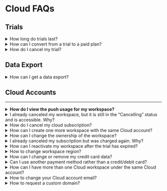 # Cloud FAQs

## Trials

<details>

<summary>How long do trials last?</summary>

Currently, trials last 30 days.

</details>

<details>

<summary>How can I convert from a trial to a paid plan?</summary>

Our trials are fully featured. So if you enter your card information in the billing section of the [Cloud Console](https://cloud.rocket.chat) your trial will automatically convert to a paid plan at the end of the trial period.

</details>

<details>

<summary>How do I cancel my trial?</summary>

You can cancel your Rocket.Chat workplace directly within the Cloud Console.

</details>

## Data Export



<details>

<summary>How can I get a data export?</summary>

Send an email to cloud.support@rocket.chat with the address of your workspace. Note: The request will take some time to fulfill.

</details>

## Cloud Accounts

****

<details>

<summary><strong>How do I view the push usage for my workspace?</strong></summary>

To view the push usage for your workspace, you need to login to the Cloud Console ([cloud.rocket.chat](https://cloud.rocket.chat)): navigate to Workspaces and click on the workspace you'd like to see usage for.



<img src="../../.gitbook/assets/image (343).png" alt="" data-size="original">



</details>

<details>

<summary>I already canceled my workspace, but it is still in the “Cancelling” status and is accessible. Why?</summary>

Please note that in case you cancel your workspace in the middle of the billing period, it will be accessible and in the “Cancelling” status till the end of your billing period.

If, for example, you are charged on the 5th of every month and decide to cancel the subscription on the 20th of December or later - your workspace will be operational till the 5th of January (this way, we want to allow customers to use what they paid for). After this, it will stop running and switch to “Cancelled”.

</details>

<details>

<summary>How do I cancel my cloud subscription?</summary>

If you want to end your subscription, please note that it can be done only by the workspace administrator in your Cloud Console ([cloud.rocket.chat](https://cloud.rocket.chat)) : navigate to Workspaces -> click on the three dots at the end of the correspondent workspace line -> select **Cancel**.\
\
This will stop your subscription and hibernate your server (your server will still exist if you want to get back to Rocket.Chat later).

<img src="../../.gitbook/assets/cancel_cloud_subscription (1) (1) (1) (1).png" alt="" data-size="original">

If you need a database dump or if you want to permanently delete your workspace and all the data associated with it - submit a ticket here on our Helpdesk or drop an email to [support@rocket.chat](mailto:support@rocket.chat) with the respective request.

</details>

<details>

<summary>How can I create one more workspace with the same Cloud account?</summary>

Please, note that this can only be done by our Cloud engineers. If you want to create an additional workspace - submit a ticket here on our Helpdesk or drop us a letter at [support@rocket.chat](mailto:support@rocket.chat) - include the workspace address you would like and the plan.\
\
**NOTE**: Additional workspaces are billed based on their usage. So if you have 5 users on one and 10 on the other, you will get billed for them both separately.

</details>

<details>

<summary>How can I change the ownership of the workspace?</summary>

If you need to grant the ownership of your workspace to another person or to change the primary email of your workspace - submit a ticket here on our Helpdesk or drop us an email to [support@rocket.chat](mailto:support@rocket.chat) with the respective request.

**NOTE**: ticket should be submitted from the admin email address (the email address the workspace is registered under) and should contain the email address the ownership should be granted to/the email address it (admin one) should be changed to.

</details>

<details>

<summary>I already canceled my subscription but was charged again. Why?</summary>

Please, note that we charge our customers afterward, not in advance. This means that on a particular day of each month you will be charged for the previous month of use.

If, for example, you started your trial on December 1st, it expired on December 15th and your subscription was automatically continued (you added the payment method before the trial expired) - on January 15th you will receive an invoice for the previous month (December 15th - January 15th).

</details>

<details>

<summary>How can I reactivate my workspace after the trial has expired?</summary>

If your trial has expired, and you didn’t manage to add your payment method to continue your subscription, navigate to Payment methods in your Cloud Console ([cloud.rocket.chat](https://cloud.rocket.chat)) -> click **Add payment method** (top right corner) to add your card (credit/debit card is the only payment method we accept at the moment).

<img src="../../.gitbook/assets/add_payment_method (1) (1) (1).png" alt="" data-size="original">



<img src="../../.gitbook/assets/add_credit_card (1).png" alt="" data-size="original">

</details>

<details>

<summary>How to change workspace region?</summary>

The region is defined upon creation. Please, note that customers can not migrate their instances between regions independently. This process involves manual work required by Rocket.Chat Cloud team. If you need to switch regions - submit a ticket or drop an email to [support@rocket.chat](mailto:support@rocket.chat).

</details>

<details>

<summary>How can I change or remove my credit card data?</summary>

Please, note that you can not delete the card that is the only one (default one) linked to your workspace as well as you can not delete the card that was charged last - in both cases, you will see the error message “Can't delete last payment option”.

If you need to change the card - add it as a new payment method and make it the default one (after that, you will be able to delete all other cards).

If you want to remove the card information before canceling your subscription, please note that your payment data can only be deleted and all the other data associated with your workspace. To request that, submit a ticket here on our Helpdesk or drop an email to [support@rocket.chat](mailto:support@rocket.chat).

</details>

<details>

<summary>Can I use another payment method rather than a credit/debit card?</summary>

A credit/debit card is the only payment method we accept at the moment.

For companies paying up-front for a specific period, we provide invoices to pay by wire transfer.

</details>

<details>

<summary>How can I have more than one Cloud workspace under the same Cloud account?</summary>

Adding more instances to your Cloud account can only be done by our engineers. Reach out to us at support@rocket.chat and specify the following data for the new workspace you want to add:

* workspace name
* SaaS plan and billing period (monthly or annual payment)
* number of seats
* region of the deployment (US or EU)

</details>

<details>

<summary>How to change your Cloud account email?</summary>

Cloud account email can be changed at cloud.rocket.chat on the Profile page. If you have difficulties changing the email of the account owner, contact us at support@rocket.chat. The request must be sent from the original account owner's email.

</details>

<details>

<summary>How to request a custom domain?</summary>

To request a custom domain, set up a CNAME DNS record for the domain name you want to have pointing to "**cdns.use1.cloud.rocket.chat**" (for US region) and to "**cdns.euc1.cloud.rocket.chat**" (for EU region). Afterward, please send us an email to support@rocket.chat so we can make respective changes to your workspace.

Please note that the ability to set a custom domain is available only in the Enterprise Edition offereing.

</details>

